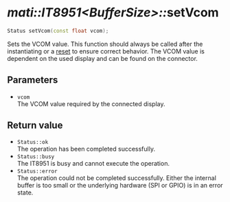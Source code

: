 # _mati::IT8951\<BufferSize\>::_**setVcom**

```cpp
Status setVcom(const float vcom);
```

Sets the VCOM value. This function should always be called after the instantiating or a [reset](reset.md) to ensure correct behavior. The VCOM value is dependent on the used display and can be found on the connector.

## Parameters

- `vcom`  
The VCOM value required by the connected display.

## Return value

- `Status::ok`  
 The operation has been completed successfully.
- `Status::busy`  
 The IT8951 is busy and cannot execute the operation.
- `Status::error`  
 The operation could not be completed successfully. Either the internal buffer is too small or the underlying hardware (SPI or GPIO) is in an error state.
